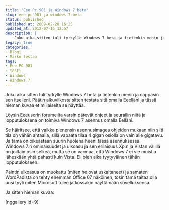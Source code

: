 ```yaml
---
title: 'Eee Pc 901 ja Windows 7 beta'
slug: eee-pc-901-ja-windows-7-beta
status: published
published_at: 2009-02-20 16:25
updated_at: 2012-07-16 12:57
description: |
    Joku aika sitten tuli tyrkylle Windows 7 beta ja tietenkin menin ja nappasin sen itselleni. Päätin alkuviikosta sitten testata sitä omalla Eeelläni ja tässä hieman kuvaa et millaiselta se näyttää. Löysin Eeeuserin forumeilta varsin pätevät ohjeet ja seurailin niitä ja lopputuloksena on toimiva Windows 7 asennus omalla Eelläni. Se häiritsee, että vaikka pienensin asennusimagea ohjeiden… Jatka lukemista Eee Pc 901 ja Windows 7 beta
legacy: true
categories:
- Blogi
- Marko testaa
tags:
- Eee PC 901
- testi
- Windows
- Windows 7
---
```


<p>Joku aika sitten tuli tyrkylle Windows 7 beta ja tietenkin menin ja nappasin sen itselleni. Päätin alkuviikosta sitten testata sitä omalla Eeelläni ja tässä hieman kuvaa et millaiselta se näyttää.</p>
<p>Löysin Eeeuserin forumeilta varsin pätevät ohjeet ja seurailin niitä ja lopputuloksena on toimiva Windows 7 asennus omalla Eelläni.</p>
<p>Se häiritsee, että vaikka pienensin asennusimagea ohjeiden mukaan niin silti tila on vähän ahtaalla, sillä vapaata tilaa 4 gigan osiolla on vain alle gigatavu. Ja tämä on oikeastaan suurin huolenaiheeni tässä asennuksessa.<br />
 Windows 7:n ominaisuudet ja ulkoasu ja sen erilaisuus Xp:n ja Vistan välillä on joiltain osin selkeä, mutta se on varmaa, että Windows 7 ei vie muistia läheskään yhtä pahasti kuin Vista. Eli olen aika tyytyväinen tähän lopputulokseen.</p>
<p>Paintin ulkoasua on muokattu (miten he ovat uskaltaneet) ja samaten WordPadistä on tehty enemmän Office 07 näköinen, tosin tämä taitaa olla uusi tyyli miten Microsoft tulee jatkossakin näyttämään sovelluksensa.</p>
<p>Ja sitten hieman kuvaa:</p>
<p>[nggallery id=9]</p>